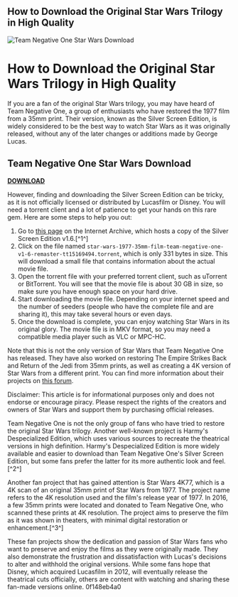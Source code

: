 ## How to Download the Original Star Wars Trilogy in High Quality

 
![Team Negative One Star Wars Download](https://encrypted-tbn0.gstatic.com/images?q=tbn:ANd9GcTAAfTlG-ZMVTX8A5fWvFB8_M0yPEJK87sF2mxb_x0KUA)

 
# How to Download the Original Star Wars Trilogy in High Quality
 
If you are a fan of the original Star Wars trilogy, you may have heard of Team Negative One, a group of enthusiasts who have restored the 1977 film from a 35mm print. Their version, known as the Silver Screen Edition, is widely considered to be the best way to watch Star Wars as it was originally released, without any of the later changes or additions made by George Lucas.
 
## Team Negative One Star Wars Download


[**DOWNLOAD**](https://www.google.com/url?q=https%3A%2F%2Furllio.com%2F2tKqkr&sa=D&sntz=1&usg=AOvVaw071uvxnAK9sPh5gAwbLgk6)

 
However, finding and downloading the Silver Screen Edition can be tricky, as it is not officially licensed or distributed by Lucasfilm or Disney. You will need a torrent client and a lot of patience to get your hands on this rare gem. Here are some steps to help you out:
 
1. Go to [this page](https://archive.org/download/star-wars-1977-35mm-film-team-negative-one-v1-6-remaster-tt15169494) on the Internet Archive, which hosts a copy of the Silver Screen Edition v1.6.[^1^]
2. Click on the file named `star-wars-1977-35mm-film-team-negative-one-v1-6-remaster-tt15169494.torrent`, which is only 331 bytes in size. This will download a small file that contains information about the actual movie file.
3. Open the torrent file with your preferred torrent client, such as uTorrent or BitTorrent. You will see that the movie file is about 30 GB in size, so make sure you have enough space on your hard drive.
4. Start downloading the movie file. Depending on your internet speed and the number of seeders (people who have the complete file and are sharing it), this may take several hours or even days.
5. Once the download is complete, you can enjoy watching Star Wars in its original glory. The movie file is in MKV format, so you may need a compatible media player such as VLC or MPC-HC.

Note that this is not the only version of Star Wars that Team Negative One has released. They have also worked on restoring The Empire Strikes Back and Return of the Jedi from 35mm prints, as well as creating a 4K version of Star Wars from a different print. You can find more information about their projects on [this forum](https://originaltrilogy.com/topic/Star-Wars-4K77-and-4K83-1080p-DNR/id/66839).
 
Disclaimer: This article is for informational purposes only and does not endorse or encourage piracy. Please respect the rights of the creators and owners of Star Wars and support them by purchasing official releases.

Team Negative One is not the only group of fans who have tried to restore the original Star Wars trilogy. Another well-known project is Harmy's Despecialized Edition, which uses various sources to recreate the theatrical versions in high definition. Harmy's Despecialized Edition is more widely available and easier to download than Team Negative One's Silver Screen Edition, but some fans prefer the latter for its more authentic look and feel.[^2^]
 
Another fan project that has gained attention is Star Wars 4K77, which is a 4K scan of an original 35mm print of Star Wars from 1977. The project name refers to the 4K resolution used and the film's release year of 1977. In 2016, a few 35mm prints were located and donated to Team Negative One, who scanned these prints at 4K resolution. The project aims to preserve the film as it was shown in theaters, with minimal digital restoration or enhancement.[^3^]
 
These fan projects show the dedication and passion of Star Wars fans who want to preserve and enjoy the films as they were originally made. They also demonstrate the frustration and dissatisfaction with Lucas's decisions to alter and withhold the original versions. While some fans hope that Disney, which acquired Lucasfilm in 2012, will eventually release the theatrical cuts officially, others are content with watching and sharing these fan-made versions online.
 0f148eb4a0
